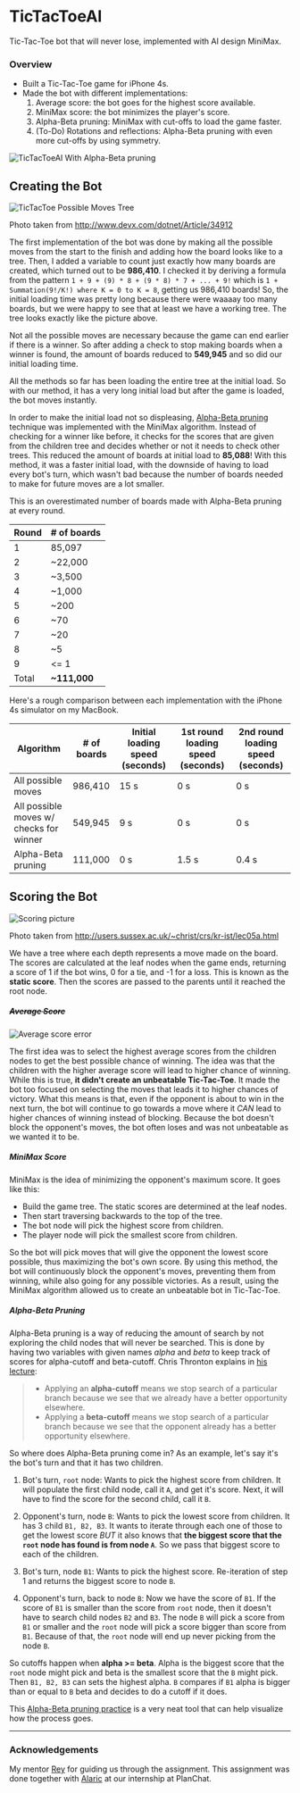 # TicTacToeAI

Tic-Tac-Toe bot that will never lose, implemented with AI design MiniMax.

### Overview

* Built a Tic-Tac-Toe game for iPhone 4s.
* Made the bot with different implementations:
  1. Average score: the bot goes for the highest score available.
  2. MiniMax score: the bot minimizes the player's score.
  3. Alpha-Beta pruning: MiniMax with cut-offs to load the game faster.
  4. (To-Do) Rotations and reflections: Alpha-Beta pruning with even more cut-offs by using symmetry.

![TicTacToeAI With Alpha-Beta pruning](https://cloud.githubusercontent.com/assets/12219300/17765188/1ef01e52-64d9-11e6-8e27-c3e46e20d01a.gif)

<!-- ![TicTacToeAI With Alpha-Beta pruning](https://cloud.githubusercontent.com/assets/12219300/17762272/d5e007b4-64c3-11e6-909d-f1bd0a185003.gif) -->

## Creating the Bot

![TicTacToe Possible Moves Tree](https://cloud.githubusercontent.com/assets/12219300/17765292/c83650a8-64d9-11e6-8039-93aff9365229.jpg)

Photo taken from http://www.devx.com/dotnet/Article/34912

The first implementation of the bot was done by making all the possible moves from the start to the finish and adding how the board looks like to a tree.
Then, I added a variable to count just exactly how many boards are created, which turned out to be **986,410**.
I checked it by deriving a formula from the pattern `1 + 9 + (9) * 8 + (9 * 8) * 7 + ... + 9!` which is `1 + Summation(9!/K!) where K = 0 to K = 8`, getting us 986,410 boards!
So, the initial loading time was pretty long because there were waaaay too many boards, but we were happy to see that at least we have a working tree.
The tree looks exactly like the picture above.

Not all the possible moves are necessary because the game can end earlier if there is a winner.
So after adding a check to stop making boards when a winner is found, the amount of boards reduced to **549,945** and so did our initial loading time.

All the methods so far has been loading the entire tree at the initial load.
So with our method, it has a very long initial load but after the game is loaded, the bot moves instantly.

In order to make the initial load not so displeasing, [Alpha-Beta pruning](https://www.ocf.berkeley.edu/~yosenl/extras/alphabeta/alphabeta.html) technique was implemented with the MiniMax algorithm.
Instead of checking for a winner like before, it checks for the scores that are given from the children tree and decides whether or not it needs to check other trees.
This reduced the amount of boards at initial load to **85,088**!
With this method, it was a faster initial load, with the downside of having to load every bot's turn, which wasn't bad because the number of boards needed to make for future moves are a lot smaller.

This is an overestimated number of boards made with Alpha-Beta pruning at every round.

Round   |  # of boards
---     | ---
1       | 85,097
2       | ~22,000
3       | ~3,500
4       | ~1,000
5       | ~200
6       | ~70
7       | ~20
8       | ~5
9       | <= 1
Total   | **~111,000**

Here's a rough comparison between each implementation with the iPhone 4s simulator on my MacBook.

Algorithm  | # of boards  |  Initial loading speed (seconds) | 1st round loading speed (seconds) | 2nd round loading speed (seconds)
---        | ---          | ---                              | ---                               | ---
All possible moves  | 986,410 |  15 s | 0 s | 0 s
All possible moves w/ checks for winner  | 549,945 | 9 s| 0 s | 0 s
Alpha-Beta pruning | 111,000 | 0 s | 1.5 s | 0.4 s

## Scoring the Bot

![Scoring picture](https://cloud.githubusercontent.com/assets/12219300/17835933/80bf37bc-6736-11e6-9aca-f5612ccd4573.jpg)

Photo taken from http://users.sussex.ac.uk/~christ/crs/kr-ist/lec05a.html

We have a tree where each depth represents a move made on the board.
The scores are calculated at the leaf nodes when the game ends, returning a score of 1 if the bot wins, 0 for a tie, and -1 for a loss. This is known as the **static score**.
Then the scores are passed to the parents until it reached the root node.

##### ~~Average Score~~

![Average score error](https://cloud.githubusercontent.com/assets/12219300/17845944/723258d6-67fa-11e6-855c-02f494d717d2.jpeg)

The first idea was to select the highest average scores from the children nodes to get the best possible chance of winning.
The idea was that the children with the higher average score will lead to higher chance of winning.
While this is true, **it didn't create an unbeatable Tic-Tac-Toe**.
It made the bot too focused on selecting the moves that leads it to higher chances of victory.
What this means is that, even if the opponent is about to win in the next turn, the bot will continue to go towards a move where it *CAN* lead to higher chances of winning instead of blocking.
Because the bot doesn't block the opponent's moves, the bot often loses and was not unbeatable as we wanted it to be.

##### MiniMax Score

MiniMax is the idea of minimizing the opponent's maximum score.
It goes like this:
 * Build the game tree. The static scores are determined at the leaf nodes.
 * Then start traversing backwards to the top of the tree.
 * The bot node will pick the highest score from children.
 * The player node will pick the smallest score from children.

So the bot will pick moves that will give the opponent the lowest score possible, thus maximizing the bot's own score.
By using this method, the bot will continuously block the opponent's moves, preventing them from winning, while also going for any possible victories.
As a result, using the MiniMax algorithm allowed us to create an unbeatable bot in Tic-Tac-Toe.

##### Alpha-Beta Pruning

Alpha-Beta pruning is a way of reducing the amount of search by not exploring the child nodes that will never be searched.
This is done by having two variables with given names *alpha* and *beta* to keep track of scores for alpha-cutoff and beta-cutoff.
Chris Thronton explains in [his lecture](http://users.sussex.ac.uk/%7Echrist/crs/kr-ist/lec05a.html):
> * Applying an **alpha-cutoff** means we stop search of a particular branch because we see that we already have a better opportunity elsewhere.
> * Applying a **beta-cutoff** means we stop search of a particular branch because we see that the opponent already has a better opportunity elsewhere.

So where does Alpha-Beta pruning come in?
As an example, let's say it's the bot's turn and that it has two children.

 1. Bot's turn, `root` node: Wants to pick the highest score from children. It will populate the first child node, call it `A`, and get it's score. Next, it will have to find the score for the second child, call it `B`.

 2. Opponent's turn, node `B`: Wants to pick the lowest score from children. It has 3 child `B1, B2, B3`. It wants to iterate through each one of those to get the lowest score *BUT* it also knows that **the biggest score that the `root` node has found is from node `A`**. So we pass that biggest score to each of the children.

 3. Bot's turn, node `B1`: Wants to pick the highest score. Re-iteration of step 1 and returns the biggest score to node `B`.

 4. Opponent's turn, back to node `B`: Now we have the score of `B1`. If the score of `B1` is smaller than the score from `root` node, then it doesn't have to search child nodes `B2` and  `B3`. The node `B` will pick a score from `B1` or smaller and the `root` node will pick a score bigger than score from `B1`. Because of that, the `root` node will end up never picking from the node `B`.

So cutoffs happen when **alpha >= beta**.
Alpha is the biggest score that the `root` node might pick and beta is the smallest score that the `B` might pick.
Then `B1, B2, B3` can sets the highest alpha.
`B` compares if `B1` alpha is bigger than or equal to `B` beta and decides to do a cutoff if it does.

This [Alpha-Beta pruning practice](http://inst.eecs.berkeley.edu/~cs61b/fa14/ta-materials/apps/ab_tree_practice/) is a very neat tool that can help visualize how the process goes.

---

### Acknowledgements
My mentor [Rey](https://github.com/reygonzales) for guiding us through the assignment. This assignment was done together with  [Alaric](https://github.com/AlaricGonzales) at our internship at PlanChat.
